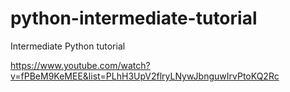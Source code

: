 # python-intermediate-tutorial

Intermediate Python tutorial

https://www.youtube.com/watch?v=fPBeM9KeMEE&list=PLhH3UpV2flryLNywJbnguwIrvPtoKQ2Rc

